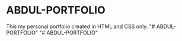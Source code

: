 # ABDUL-PORTFOLIO
This my personal portfolio created in HTML and CSS only.
"# ABDUL-PORTFOLIO" 
"# ABDUL-PORTFOLIO" 
